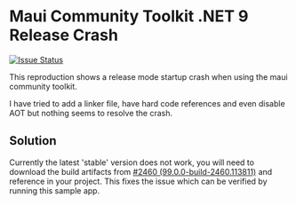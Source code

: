 # Maui Community Toolkit .NET 9 Release Crash

[![Issue Status](https://img.shields.io/github/issues/detail/state/CommunityToolkit/Maui/2494)](https://github.com/CommunityToolkit/Maui/issues/2494)

This reproduction shows a release mode startup crash when using the maui community toolkit.

I have tried to add a linker file, have hard code references and even disable AOT but nothing seems to resolve the crash.

## Solution

Currently the latest 'stable' version does not work, you will need to download the build artifacts from [#2460 (99.0.0-build-2460.113811)](https://dev.azure.com/dotnet/CommunityToolkit/_build/results?buildId=113811&view=artifacts&pathAsName=false&type=publishedArtifacts) and reference in your project. This fixes the issue which can be verified by running this sample app.